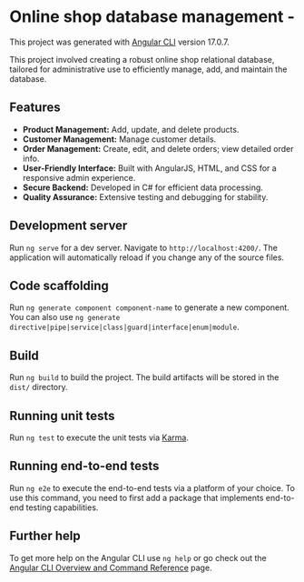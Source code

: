 
# Online shop database management - 

This project was generated with [Angular CLI](https://github.com/angular/angular-cli) version 17.0.7.

This project involved creating a robust online shop relational database, tailored for administrative use to efficiently manage, add, and maintain the database.

## Features

- **Product Management:** Add, update, and delete products.
- **Customer Management:** Manage customer details.
- **Order Management:** Create, edit, and delete orders; view detailed order info.
- **User-Friendly Interface:** Built with AngularJS, HTML, and CSS for a responsive admin experience.
- **Secure Backend:** Developed in C# for efficient data processing.
- **Quality Assurance:** Extensive testing and debugging for stability.

## Development server

Run `ng serve` for a dev server. Navigate to `http://localhost:4200/`. The application will automatically reload if you change any of the source files.

## Code scaffolding

Run `ng generate component component-name` to generate a new component. You can also use `ng generate directive|pipe|service|class|guard|interface|enum|module`.

## Build

Run `ng build` to build the project. The build artifacts will be stored in the `dist/` directory.

## Running unit tests

Run `ng test` to execute the unit tests via [Karma](https://karma-runner.github.io).

## Running end-to-end tests

Run `ng e2e` to execute the end-to-end tests via a platform of your choice. To use this command, you need to first add a package that implements end-to-end testing capabilities.

## Further help

To get more help on the Angular CLI use `ng help` or go check out the [Angular CLI Overview and Command Reference](https://angular.io/cli) page.
